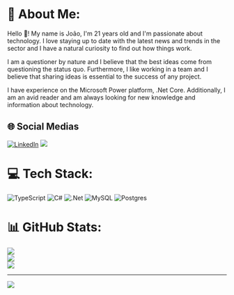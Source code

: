 # 💫 About Me:

Hello 👋! My name is João, I'm 21 years old and I'm passionate about technology. I love staying up to date with the latest news and trends in the sector and I have a natural curiosity to find out how things work.

I am a questioner by nature and I believe that the best ideas come from questioning the status quo. Furthermore, I like working in a team and I believe that sharing ideas is essential to the success of any project.

I have experience on the Microsoft Power platform, .Net Core. Additionally, I am an avid reader and am always looking for new knowledge and information about technology.

## 🌐 Social Medias
[![LinkedIn](https://img.shields.io/badge/-LinkedIn-%230077B5?style=for-the-badge&logo=linkedin&logoColor=white)](https://linkedin.com/in/joão-alencar-6b5b44220) 
<a href='mailto:joao.dev321@gmail.com'><img src='https://img.shields.io/badge/-Gmail-%23333?style=for-the-badge&logo=gmail&logoColor=white'></a>

# 💻 Tech Stack:
![TypeScript](https://img.shields.io/badge/typescript-%23007ACC.svg?style=for-the-badge&logo=typescript&logoColor=white) ![C#](https://img.shields.io/badge/c%23-%23239120.svg?style=for-the-badge&logo=csharp&logoColor=white) ![.Net](https://img.shields.io/badge/.NET-5C2D91?style=for-the-badge&logo=.net&logoColor=white) ![MySQL](https://img.shields.io/badge/mysql-%2300f.svg?style=for-the-badge&logo=mysql&logoColor=white) ![Postgres](https://img.shields.io/badge/postgres-%23316192.svg?style=for-the-badge&logo=postgresql&logoColor=white)

# 📊 GitHub Stats:
![](https://github-readme-stats.vercel.app/api?username=eoBraad&theme=material-palenight&hide_border=false&include_all_commits=false&count_private=false)<br/>
![](https://github-readme-streak-stats.herokuapp.com/?user=eoBraad&theme=material-palenight&hide_border=false)<br/>
![](https://github-readme-stats.vercel.app/api/top-langs/?username=eoBraad&theme=material-palenight&hide_border=false&include_all_commits=false&count_private=false&layout=compact)

---
[![](https://visitcount.itsvg.in/api?id=eoBraad&icon=2&color=6)](https://visitcount.itsvg.in)
